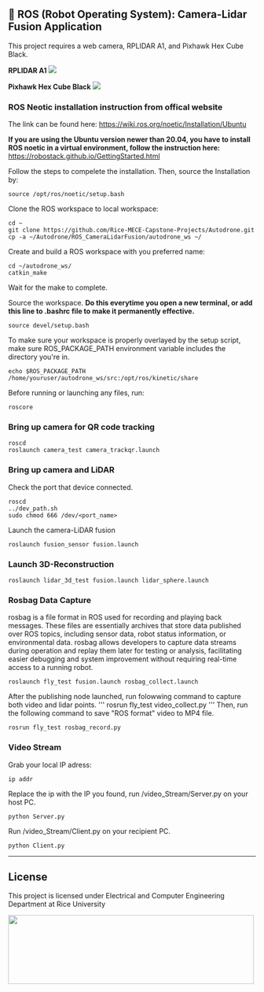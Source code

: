 ## :robot: ROS (Robot Operating System): Camera-Lidar Fusion Application
This project requires a web camera, RPLIDAR A1, and Pixhawk Hex Cube Black.

**RPLIDAR A1**
<img src="https://www.slamtec.ai/wp-content/uploads/2023/11/rplidar-a1-summery-4.jpg"  />


**Pixhawk Hex Cube Black**
<img src="https://docs.px4.io/main/assets/cube_black_hero.BuuY9D1m.png"  />



### ROS Neotic installation instruction from offical website
The link can be found here: 
https://wiki.ros.org/noetic/Installation/Ubuntu

**If you are using the Ubuntu version newer than 20.04, you have to install ROS noetic in a virtual environment, follow the instruction here:** https://robostack.github.io/GettingStarted.html

Follow the steps to compelete the installation.
Then, source the Installation by:
```
source /opt/ros/noetic/setup.bash
```


Clone the ROS workspace to local workspace:
```
cd ~
git clone https://github.com/Rice-MECE-Capstone-Projects/Autodrone.git
cp -a ~/Autodrone/ROS_CameraLidarFusion/autodrone_ws ~/
```

Create and build a ROS workspace with you preferred name:
```
cd ~/autodrone_ws/
catkin_make
```
Wait for the make to complete.

Source the workspace. **Do this everytime you open a new terminal, or add this line to .bashrc file to make it permanently effective.**
```
source devel/setup.bash
```

To make sure your workspace is properly overlayed by the setup script, make sure ROS_PACKAGE_PATH environment variable includes the directory you're in.
```
echo $ROS_PACKAGE_PATH
/home/youruser/autodrone_ws/src:/opt/ros/kinetic/share
```

Before running or launching any files, run:
```
roscore
```

### Bring up camera for QR code tracking
```
roscd
roslaunch camera_test camera_trackqr.launch
```

### Bring up camera and LiDAR
Check the port that device connected.
```
roscd
../dev_path.sh
sudo chmod 666 /dev/<port_name>
```

Launch the camera-LiDAR fusion
```
roslaunch fusion_sensor fusion.launch
```


### Launch 3D-Reconstruction
```
roslaunch lidar_3d_test fusion.launch lidar_sphere.launch
```

### Rosbag Data Capture
rosbag is a file format in ROS used for recording and playing back messages. These files are essentially archives that store data published over ROS topics, including sensor data, robot status information, or environmental data. rosbag allows developers to capture data streams during operation and replay them later for testing or analysis, facilitating easier debugging and system improvement without requiring real-time access to a running robot.

```
roslaunch fly_test fusion.launch rosbag_collect.launch
```
After the publishing node launched, run folowwing command to capture both video and lidar points.
'''
rosrun fly_test video_collect.py
'''
Then, run the following command to save "ROS format" video to MP4 file. 
```
rosrun fly_test rosbag_record.py
```

### Video Stream
Grab your local IP adress:
```
ip addr
```
Replace the ip with the IP you found, run /video_Stream/Server.py on your host PC.
```
python Server.py
```
Run /video_Stream/Client.py on your recipient PC.
```
python Client.py 
```
-----------------------------------------------------------------------------------------------
## License
This project is licensed under Electrical and Computer Engineering Department at Rice University

<img src="https://riceconnect.rice.edu/image/engineering/ece/SOE-ECE-Rice-logo-stacked.jpg" width="500" height="140" />
